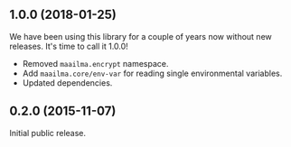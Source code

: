 ## 1.0.0 (2018-01-25)

We have been using this library for a couple of years now without new releases.
It's time to call it 1.0.0!

- Removed `maailma.encrypt` namespace.
- Add `maailma.core/env-var` for reading single environmental variables.
- Updated dependencies.

## 0.2.0 (2015-11-07)

Initial public release.
